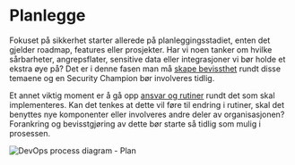 # Planlegge

<div className="row">
    <div className="column">
        <p>
            Fokuset på sikkerhet starter allerede på planleggingsstadiet, enten det gjelder roadmap, features eller prosjekter. Har vi noen tanker om hvilke sårbarheter, angrepsflater, sensitive data eller integrasjoner vi bør holde et ekstra øye på? Det er i denne fasen man må <a href="/security_champion/security_champion_startpoint#1-skap-bevissthet">skape bevissthet</a> rundt disse temaene og en Security Champion bør involveres tidlig.
        </p>
        <p>
            Et annet viktig moment er å gå opp <a href="/planlegge/ansvar-rutiner">ansvar og rutiner</a> rundt det som skal implementeres. Kan det tenkes at dette vil føre til endring i rutiner, skal det benyttes nye komponenter eller involveres andre deler av organisasjonen? Forankring og bevisstgjøring av dette bør starte så tidlig som mulig i prosessen.
        </p>
    </div>
    <div className="column">
        <img alt="DevOps process diagram - Plan" src="/img/devops_plan.svg"/>
    </div>
</div>
